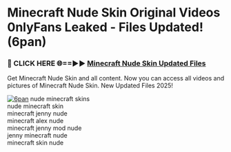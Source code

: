 # Minecraft Nude Skin Original Videos 0nlyFans Leaked - Files Updated! (6pan)

<h3>🔴 CLICK HERE 🌐==►► <a href="https://tinyurl.com/4mcuefdz" rel="nofollow">Minecraft Nude Skin Updated Files</a></h3>

Get Minecraft Nude Skin and all content. Now you can access all videos and pictures of Minecraft Nude Skin. New Updated Files 2025!

[![6pan](https://i.imgur.com/StAQSOY.gif)](https://tinyurl.com/4mcuefdz)
nude minecraft skins<br>
nude minecraft skin<br>
minecraft jenny nude<br>
minecraft alex nude<br>
minecraft jenny mod nude<br>
jenny minecraft nude<br>
minecraft skin nude